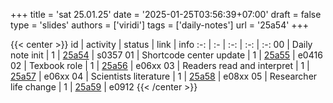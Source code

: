 +++
title = 'sat 25.01.25'
date = '2025-01-25T03:56:39+07:00'
draft = false
type = 'slides'
authors = ['viridi']
tags = ['daily-notes']
url = '25a54'
+++

{{< center >}}
id | activity | status | link | info
:-: | :- | :-: | :-: | :-:
00 | Daily note init         | 1 | [25a54](/rusn/25a54) | s0357
01 | Shortcode center update | 1 | [25a55](/rusn/25a55) | e0416
02 | Texbook role               | 1 | [25a56](/rusn/25a56) | e06xx
03 | Readers read and interpret | 1 | [25a57](/rusn/25a57) | e06xx
04 | Scientists literature      | 1 | [25a58](/rusn/25a58) | e08xx
05 | Researcher life change     | 1 | [25a59](/rusn/25a59) | e0912
{{< /center >}}
